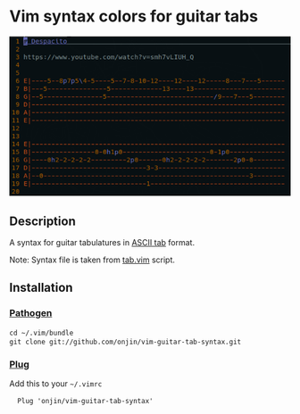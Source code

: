 # Vim syntax colors for guitar tabs

![screenshot](https://github.com/onjin/vim-guitar-tab-syntax/raw/master/screenshot.png "Screenshot")

## Description

A syntax for guitar tabulatures in [ASCII tab][asciitab] format.

Note: Syntax file is taken from [tab.vim](http://www.vim.org/scripts/script.php?script_id=537) script.


## Installation

### [Pathogen][pathogen]

    cd ~/.vim/bundle
    git clone git://github.com/onjin/vim-guitar-tab-syntax.git
    
### [Plug][plug]

Add this to your `~/.vimrc`

```VimL
  Plug 'onjin/vim-guitar-tab-syntax'
```

[asciitab]: https://en.wikipedia.org/wiki/ASCII_tab
[plug]: https://github.com/junegunn/vim-plug
[pathogen]: https://github.com/tpope/vim-pathogen

